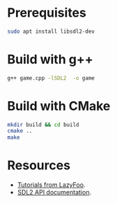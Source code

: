 # Prerequisites
```bash
sudo apt install libsdl2-dev
```

# Build with g++
```bash
g++ game.cpp -lSDL2  -o game
```

# Build with CMake
```bash
mkdir build && cd build
cmake ..
make
```

# Resources
- [Tutorials from LazyFoo][1].
- [SDL2 API documentation][2].

[1]: https://lazyfoo.net/tutorials/SDL/
[2]: https://wiki.libsdl.org/CategoryAPI
